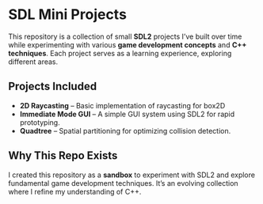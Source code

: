 # SDL Mini Projects  

This repository is a collection of small **SDL2** projects I’ve built over time while experimenting with various **game development concepts** and **C++ techniques**. Each project serves as a learning experience, exploring different areas. 

## Projects Included  
- **2D Raycasting** – Basic implementation of raycasting for box2D 
- **Immediate Mode GUI** – A simple GUI system using SDL2 for rapid prototyping.  
- **Quadtree** – Spatial partitioning for optimizing collision detection.  

## Why This Repo Exists  
I created this repository as a **sandbox** to experiment with SDL2 and explore fundamental game development techniques. It’s an evolving collection where I refine my understanding of C++.  
